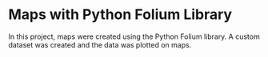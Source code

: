 <!DOCTYPE html>
<html>
  <head>
    <meta charset="UTF-8">
   
  </head>
  <body>
    <h1>Maps with Python Folium Library</h1>
    <p>
      In this project, maps were created using the Python Folium library. A custom dataset was created and the data was plotted on maps.
    </p>
  </body>
</html>

